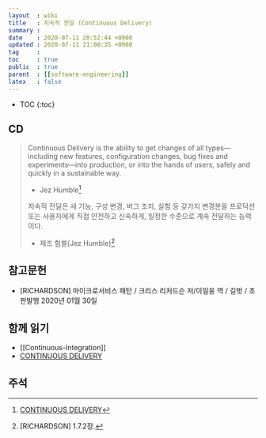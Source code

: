 ```yaml
---
layout  : wiki
title   : 지속적 전달 (Continuous Delivery)
summary : 
date    : 2020-07-11 20:52:44 +0900
updated : 2020-07-11 21:00:35 +0900
tag     : 
toc     : true
public  : true
parent  : [[software-engineering]]
latex   : false
---
```

* TOC
{:toc}

## CD

> Continuous Delivery is the ability to get changes of all types—including new features, configuration changes, bug fixes and experiments—into production, or into the hands of users, safely and quickly in a sustainable way.
> - Jez Humble[^continuousdelivery]
>
> 지속적 전달은 새 기능, 구성 변경, 버그 조치, 실험 등 갖가지 변경분을 프로덕션 또는 사용자에게 직접 안전하고 신속하게, 일정한 수준으로 계속 전달하는 능력이다.
> - 제즈 험블(Jez Humble)[^richardson-64]

## 참고문헌

- [RICHARDSON] 마이크로서비스 패턴 / 크리스 리처드슨 저/이일웅 역 / 길벗 / 초판발행 2020년 01월 30일

## 함께 읽기

- [[Continuous-Integration]]
- [CONTINUOUS DELIVERY][cdcom]

## 주석

[^richardson-64]: [RICHARDSON] 1.7.2장.
[^continuousdelivery]: [CONTINUOUS DELIVERY][cdcom]


[cdcom]: https://continuousdelivery.com/ 
